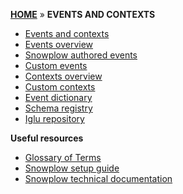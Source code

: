 [**HOME**](Home) » **EVENTS AND CONTEXTS**

- [Events and contexts](Events-and-Contexts)
 - [Events overview](Events-overview)
 - [Snowplow authored events](Snowplow-authored-events)
 - [Custom events](Custom-events)
 - [Contexts overview](Contexts-overview)
 - [Custom contexts](Custom-contexts)
- [Event dictionary](Event-dictionary)
- [Schema registry](Schema-registry)
- [Iglu repository](Iglu-repository)

**Useful resources**

- [Glossary of Terms](Glossary)
- [Snowplow setup guide](Setting-up-Snowplow)
- [Snowplow technical documentation](Snowplow-technical-documentation)